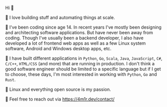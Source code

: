 Hi :wave:

🔨 I love building stuff and automating things at scale.

:floppy_disk: I've been coding since age 14. In recent years I've mostly been designing and architecting software applications. But have never been away from coding. Though I've usually been a backend developer, I also have developed a lot of frontend web apps as well as a few Linux system software, Android and Windows desktop apps, etc.

🧰 I have built different applications in `Python`, `Go`, `Scala`, `Java`, `JavaScript`, `C#`, `C/C++`, `HTML/CSS` (and more) that are running in production. I don't think a good software engineer should be limited to a specific language but if I get to choose, these days, I'm most interested in working with `Python`, `Go` and `Rust`.

:penguin: Linux and everything open source is my passion.

:speech_balloon: Feel free to reach out via https://4m1r.dev/contact/
